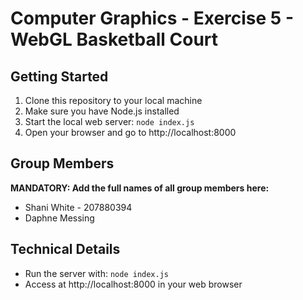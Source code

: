 # Computer Graphics - Exercise 5 - WebGL Basketball Court

## Getting Started
1. Clone this repository to your local machine
2. Make sure you have Node.js installed
3. Start the local web server: `node index.js`
4. Open your browser and go to http://localhost:8000


## Group Members
**MANDATORY: Add the full names of all group members here:**
- Shani White - 207880394
- Daphne Messing 

## Technical Details
- Run the server with: `node index.js`
- Access at http://localhost:8000 in your web browser
